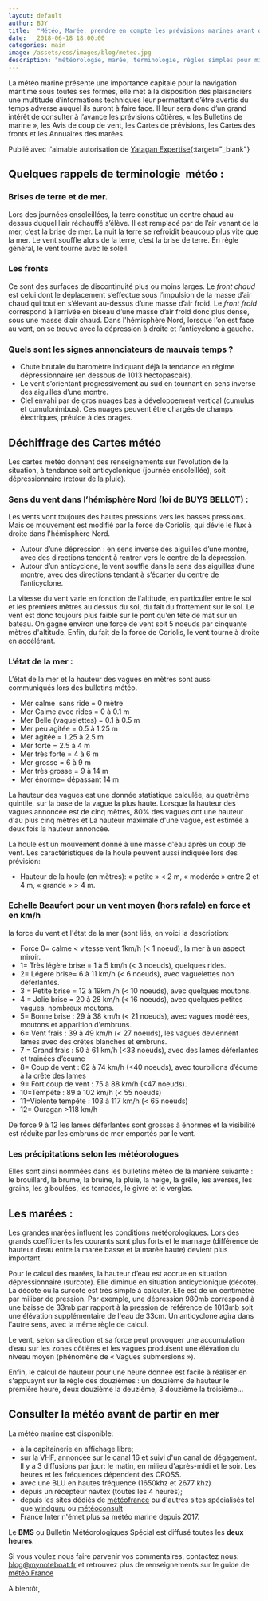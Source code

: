 ```yaml
---
layout: default
author: BJY
title:  "Météo, Marée: prendre en compte les prévisions marines avant de naviguer ?"
date:   2018-06-18 18:00:00
categories: main
image: /assets/css/images/blog/meteo.jpg
description: "météorologie, marée, terminologie, règles simples pour mieux naviguer"
---
```

La météo marine présente une importance capitale pour la navigation maritime sous toutes ses formes, elle met à la disposition des plaisanciers une multitude d’informations techniques leur permettant d’être avertis du temps adverse auquel ils auront à faire face. Il leur sera donc d’un grand intérêt de consulter à l’avance les prévisions côtières, « les Bulletins de marine », les Avis de coup de vent, les Cartes de prévisions, les Cartes des fronts et les Annuaires des marées.<!--break-->

Publié avec l'aimable autorisation de [Yatagan Expertise](http://www.yatagan-expertises.com/){:target="_blank"}

## Quelques rappels de terminologie  météo :
### Brises de terre et de mer.
Lors des journées ensoleillées, la terre constitue un centre chaud au-dessus duquel l’air réchauffé s’élève. Il est remplacé par de l’air venant de la mer, c’est la brise de mer.
La nuit la terre se refroidit beaucoup plus vite que la mer. Le vent  souffle alors de la terre, c’est la brise de terre. En règle général, le vent tourne avec le soleil.

### Les fronts 
Ce sont des surfaces de discontinuité plus ou moins larges.
Le _front chaud_ est celui dont le déplacement s’effectue sous l’impulsion de la masse d’air chaud qui tout en s’élevant au-dessus d’une masse d’air froid.
Le _front froid_ correspond à l’arrivée en biseau d’une masse d’air froid donc plus dense, sous une masse d’air chaud.
Dans l'hémisphère Nord, lorsque l’on est face au vent, on se trouve avec la dépression à droite et l’anticyclone à gauche. 

### Quels sont les signes annonciateurs de mauvais temps ?
* Chute brutale du baromètre indiquant déjà la tendance en régime dépressionnaire      (en dessous de 1013 hectopascals).
* Le vent s’orientant progressivement au sud en tournant en sens inverse des aiguilles d’une montre. 
* Ciel envahi par de gros nuages bas à développement vertical (cumulus et cumulonimbus). Ces nuages peuvent être chargés de champs électriques, préulde à des orages.

## Déchiffrage des Cartes météo
Les cartes météo donnent des renseignements sur l’évolution de la situation, à tendance soit anticyclonique (journée ensoleillée),  soit dépressionnaire (retour de la pluie).

### Sens du vent  dans l’hémisphère Nord (loi de BUYS BELLOT) :
Les vents vont toujours des hautes pressions vers les basses pressions. Mais ce mouvement est modifié par la force de Coriolis, qui dévie le flux à droite dans l'hémisphère Nord.
* Autour d’une dépression : en sens inverse des aiguilles d’une montre, avec des directions tendent à rentrer vers le centre de la dépression.
* Autour d’un anticyclone, le vent souffle dans le sens des aiguilles d’une montre, avec des directions tendant à s’écarter du centre de l’anticyclone.

La vitesse du vent varie en fonction de l'altitude, en particulier entre le sol et les premiers mètres au dessus du sol, du fait du frottement sur le sol. Le vent est donc toujours plus faible sur le pont qu'en tête de mat sur un bateau. On gagne environ une force de vent soit 5 noeuds par cinquante mètres d'altitude. Enfin, du fait de la force de Coriolis, le vent tourne à droite en accélérant.

### L’état de la mer :
L’état de la mer et la hauteur des vagues en mètres sont aussi communiqués lors des bulletins météo.
* Mer calme  sans ride = 0 mètre
* Mer Calme avec rides = 0 à 0.1 m
* Mer Belle (vaguelettes) = 0.1 à 0.5 m
* Mer peu agitée = 0.5 à 1.25 m
* Mer agitée = 1.25 à 2.5 m
* Mer forte = 2.5 à 4 m
* Mer très forte = 4 à 6 m
* Mer grosse = 6 à 9 m
* Mer très grosse = 9 à 14 m
* Mer énorme= dépassant 14 m

La hauteur des vagues est une donnée statistique calculée, au quatrième quintile, sur la base de la vague la plus haute. Lorsque la hauteur des vagues annoncée est de cinq mètres, 80% des vagues ont une hauteur d'au plus cinq mètres et La hauteur maximale d'une vague, est estimée à deux fois la hauteur annoncée.

La houle est un mouvement donné à une masse d'eau après un coup de vent.  Les caractéristiques de la houle peuvent aussi indiquée lors des prévision:
* Hauteur de la houle (en mètres): « petite » < 2 m, « modérée » entre 2 et 4 m, « grande » > 4 m.

### Echelle Beaufort pour un vent moyen (hors rafale) en force et en km/h
la force du vent et l'état de la mer (sont liés, en voici la description:
* Force 0= calme < vitesse vent 1km/h (< 1 noeud), la mer à un aspect miroir.
* 1= Très légère brise = 1 à 5 km/h (< 3 noeuds), quelques rides.
* 2= Légère brise= 6 à 11 km/h (< 6 noeuds), avec vaguelettes non déferlantes.
* 3 = Petite brise = 12 à 19km /h (< 10 noeuds), avec quelques moutons.
* 4 = Jolie brise = 20 à 28 km/h (< 16 noeuds), avec quelques petites vagues, nombreux moutons.
* 5= Bonne brise : 29 à 38 km/h (< 21 noeuds), avec vagues modérées, moutons et apparition d'embruns.
* 6= Vent frais : 39 à 49 km/h (< 27 noeuds), les vagues deviennent lames avec des crêtes blanches et embruns.
* 7 = Grand frais : 50 à 61 km/h (<33 noeuds), avec des lames déferlantes et trainées d’écume
* 8= Coup de vent : 62 à 74 km/h (<40 noeuds), avec tourbillons d’écume à la crête des lames
* 9= Fort coup de vent : 75 à 88 km/h (<47 noeuds).
* 10=Tempête : 89 à 102 km/h (< 55 noeuds)
* 11=Violente tempête : 103 à 117 km/h (< 65 noeuds)
* 12= Ouragan >118 km/h

De force 9 à 12 les lames déferlantes sont grosses à énormes et la visibilité est réduite par les embruns de mer emportés par le vent.

### Les précipitations selon les météorologues  
Elles sont ainsi nommées  dans les bulletins météo de la manière suivante : le brouillard, la brume, la bruine, la pluie, la neige, la grêle, les averses, les grains, les giboulées, les tornades, le givre et le verglas.
  
## Les marées :
Les grandes  marées influent les conditions météorologiques. Lors des grands coefficients les courants sont plus forts et le marnage (différence de hauteur d’eau entre la marée basse et la marée haute) devient plus important.

Pour le calcul des marées, la hauteur d’eau est accrue en situation dépressionnaire (surcote). Elle diminue en situation anticyclonique (décote). La décote ou la surcote est très simple à calculer. Elle est de un centimètre par milibar de pression. Par exemple, une dépression 980mb correspond à une baisse de 33mb par rapport à la pression de référence de 1013mb soit une élévation supplémentaire de l'eau de 33cm. Un anticyclone agira dans l'autre sens, avec la même règle de calcul.

Le vent, selon sa direction et sa force peut provoquer une accumulation d’eau sur les zones côtières et les vagues produisent une élévation du niveau moyen (phénomène de « Vagues submersions »).

Enfin, le calcul de hauteur pour une heure donnée est facile à réaliser en s'appuaynt sur la règle des douzièmes : un douzième de hauteur le première heure, deux douzième la deuzième, 3 douzième la troisième...

## Consulter la météo avant de partir en mer
La météo marine est disponible:
- à la capitainerie en affichage libre;
- sur la VHF, annoncée sur le canal 16 et suivi d'un canal de dégagement.  Il y a 3 diffusions par jour: le matin, en milieu d'après-midi et le soir.  Les heures et les fréquences dépendent des CROSS.
- avec une BLU en hautes fréquence (1650khz et 2677 khz)
- depuis un récepteur navtex (toutes les 4 heures);
- depuis les sites dédiés de [météofrance](www.météofrance.com) ou d'autres sites spécialisés tel que [windguru](www.windguru.cz) ou [météoconsult](http://marine.meteoconsult.fr/meteo-marine/previsions-meteo-cotiere.php)
- France Inter n'émet plus sa météo marine depuis 2017.

Le <strong>BMS</strong> ou Bulletin Météorologiques Spécial est diffusé toutes les <strong>deux heures</strong>.

Si vous voulez nous faire parvenir vos commentaires, contactez nous: [blog@mynoteboat.fr](mailto:blog@mynoteboat.fr) et retrouvez plus de renseignements sur le guide de [météo France](http://www.meteofrance.fr/documents/10192/24678998/Guide+Marine+2017/53aeadee-4e19-422e-b5ef-80a1b159e46e)

A bientôt,